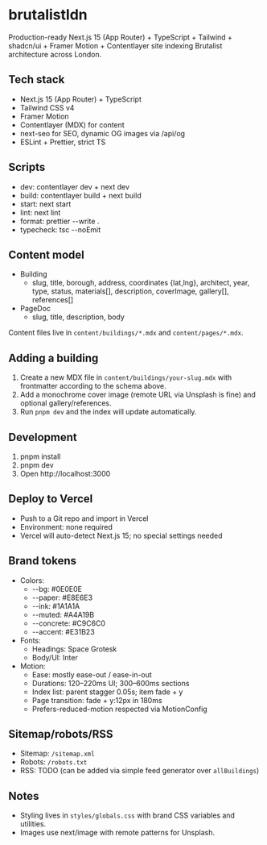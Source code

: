 # brutalistldn

Production-ready Next.js 15 (App Router) + TypeScript + Tailwind + shadcn/ui + Framer Motion + Contentlayer site indexing Brutalist architecture across London.

## Tech stack
- Next.js 15 (App Router) + TypeScript
- Tailwind CSS v4
- Framer Motion
- Contentlayer (MDX) for content
- next-seo for SEO, dynamic OG images via /api/og
- ESLint + Prettier, strict TS

## Scripts
- dev: contentlayer dev + next dev
- build: contentlayer build + next build
- start: next start
- lint: next lint
- format: prettier --write .
- typecheck: tsc --noEmit

## Content model
- Building
  - slug, title, borough, address, coordinates {lat,lng}, architect, year, type, status, materials[], description, coverImage, gallery[], references[]
- PageDoc
  - slug, title, description, body

Content files live in `content/buildings/*.mdx` and `content/pages/*.mdx`.

## Adding a building
1. Create a new MDX file in `content/buildings/your-slug.mdx` with frontmatter according to the schema above.
2. Add a monochrome cover image (remote URL via Unsplash is fine) and optional gallery/references.
3. Run `pnpm dev` and the index will update automatically.

## Development
1. pnpm install
2. pnpm dev
3. Open http://localhost:3000

## Deploy to Vercel
- Push to a Git repo and import in Vercel
- Environment: none required
- Vercel will auto-detect Next.js 15; no special settings needed

## Brand tokens
- Colors:
  - --bg: #0E0E0E
  - --paper: #E8E6E3
  - --ink: #1A1A1A
  - --muted: #A4A19B
  - --concrete: #C9C6C0
  - --accent: #E31B23
- Fonts:
  - Headings: Space Grotesk
  - Body/UI: Inter
- Motion:
  - Ease: mostly ease-out / ease-in-out
  - Durations: 120–220ms UI; 300–600ms sections
  - Index list: parent stagger 0.05s; item fade + y
  - Page transition: fade + y:12px in 180ms
  - Prefers-reduced-motion respected via MotionConfig

## Sitemap/robots/RSS
- Sitemap: `/sitemap.xml`
- Robots: `/robots.txt`
- RSS: TODO (can be added via simple feed generator over `allBuildings`)

## Notes
- Styling lives in `styles/globals.css` with brand CSS variables and utilities.
- Images use next/image with remote patterns for Unsplash.

